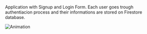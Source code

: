 Application with Signup and Login Form.
Each user goes trough authentiacion process and their informations are stored on Firestore database.


![Animation](https://user-images.githubusercontent.com/95619424/144853136-98fa64ef-7929-45bf-9d26-0a96e14f6b5d.gif)

